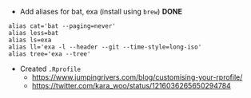* Add aliases for bat, exa (install using `brew`) **DONE**

```
alias cat='bat --paging=never'
alias less=bat
alias ls=exa
alias ll='exa -l --header --git --time-style=long-iso'
alias tree='exa --tree'
```

* Created `.Rprofile`
  * https://www.jumpingrivers.com/blog/customising-your-rprofile/
  * https://twitter.com/kara_woo/status/1216036265650294784
